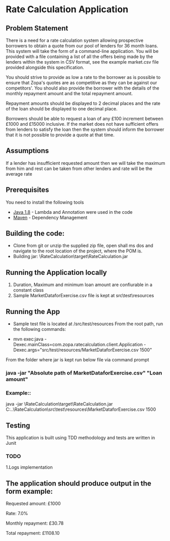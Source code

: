 # Rate Calculation Application

## Problem Statement
There is a need for a rate calculation system allowing prospective borrowers to obtain a quote from
our pool of lenders for 36 month loans. This system will  take the form of a command-line application.
You will be provided with a file containing a list of all the offers being made by the lenders within the system in CSV format, see the example market.csv file provided alongside this specification.

You should strive to provide as low a rate to the borrower as is possible to ensure that Zopa's quotes are as
competitive as they can be against our competitors'. You should also provide the borrower with the details of the
monthly repayment amount and the total repayment amount.

Repayment amounts should be displayed to 2 decimal places and the rate of the  loan should be displayed to one decimal
place.

Borrowers should be able to request a loan of any £100 increment between £1000 and £15000 inclusive.
If the market does not have sufficient offers from lenders to satisfy the loan then the system should
inform the borrower that it is not possible to provide a quote at that time.

## Assumptions
If a lender has insufficient requested amount then we will take the maximum from him and rest can be taken from other lenders and rate will be the average rate

## Prerequisites
You need to install the following tools

* [Java 1.8](http://www.oracle.com/technetwork/java/javase/overview/java8-2100321.html) - Lambda and Annotation were used in the code
* [Maven](https://maven.apache.org/) - Dependency Management

## Building the code:
* Clone from git or unzip the supplied zip file, open shall ms dos and navigate to the root location of the project, where the POM is.
* Building jar: \RateCalculation\target\RateCalculation.jar

## Running the Application locally
1. Duration, Maximum and minimum loan amount are confiurable in a constant class
2. Sample MarketDataforExercise.csv file is kept at src\test\resources

## Running the App
* Sample test file is located at /src/test/resources
From the root path, run the following commands:

* mvn exec:java -Dexec.mainClass=com.zopa.ratecalculation.client.Application -Dexec.args="src/test/resources/MarketDataforExercise.csv 1500"

From the folder where jar is kept run below file via command prompt

###  java -jar "Absolute path of MarketDataforExercise.csv" "Loan amount"
### Example:: 
java -jar \RateCalculation\target\RateCalculation.jar C:\..\RateCalculation\src\test\resources\MarketDataforExercise.csv 1500

## Testing
This application is built using TDD methodology and tests are written in Junit

### TODO
1.Logs implementation

## The application should produce output in the form example:
Requested amount: £1000

Rate: 7.0%

Monthly repayment: £30.78

Total repayment: £1108.10
 



